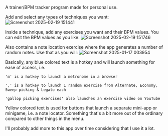 A trainer/BPM tracker program made for personal use.

Add and select any types of techniques you want:
![Screenshot 2025-02-19 151441](https://github.com/user-attachments/assets/a3df3e3e-72f2-45ce-8b58-94b64a72a448)

Inside a technique, add any exercises you want and their BPM values. You can edit the BPM values as you like:
![Screenshot 2025-02-19 151746](https://github.com/user-attachments/assets/b7fe19ae-595d-4969-8c62-6a252b53f723)

Also contains a note location exercise where the app generates a number of random notes. Use that as you will:
![Screenshot 2025-01-17 003954](https://github.com/user-attachments/assets/bf05c0a6-8d14-40b9-8a5e-3c6f9c160575)

Basically, any blue colored text is a hotkey and will launch something for ease of access, i.e.

`'m' is a hotkey to launch a metronome in a browser`

`',' is a hotkey to launch 1 random exercise from Alternate, Economy, Sweep picking & Legato each`

`'gallop picking exercises' also launches an exercise video on YouTube`

Yellow colored text is used for buttons that launch a separate mini-app or minigame, i.e. a note locator. Something that's a bit more out of the ordinary compared to other things in the menu.

I'll probably add more to this app over time considering that I use it a lot.
